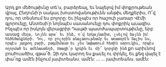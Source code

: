 
Արդ քո մեծութիւնը տե՛ս, բարձրեալ, եւ նայելով իմ
փոքրութեան վրայ,
Ընդունի՛ր սակաւ խոստովանութիւնն անթիւ
մեղքերիս,
Ո՜վ դու, որ տեսնում ես բոլորը:
Եւ ինչպէս որ հաշուի չառար Վէմի գլորուելը,
Անտեսի՛ր նոյնպէս սասանուելը դու փոքրիկ
աւազիս.
Ինչպէս որ իսկոյն վերացրիր Դաւթի
պատժապարտութիւնը, երբ ասաց` մեղա,
Նոյնն արա՛ եւ ինձ, ո՛վ երկայնամիտ, լսելով ձայնն
իմ հեծեծանքների.
Դու, որ բոլորին անաչառութեամբ եւ առատօրէն
Տալիս ես, որպէս յաղթող բարի, բազմիմաստ
Եւ չես նախատում հետին ստրուկիս, որպէս
ողորմած եւ ամենաստեղծ,
Ստացի՛ր կրկին եւ մի՜ կորցնի ինձ` քո արիւնով
բուժուածիս, գթա՜ծ.
Զի դու կարող ես քաւել ու փրկել,
Եւ քեզ վայել է փա՜ռք ամէն ինչում յաւիտեանս.
ամէն: ...
... յաւիտեանս. ամէն:



